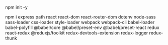 npm init -y

npm i express path react react-dom react-router-dom dotenv node-sass sass-loader css-loader style-loader webpack webpack-cli babel-loader babel-polyfill @babel/core @babel/preset-env @babel/preset-react redux react-redux @reduxjs/toolkit redux-devtools-extension redux-logger redux-thunk
